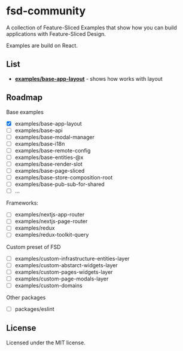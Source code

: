# fsd-community

A collection of Feature-Sliced Examples that show how you can build applications with Feature-Sliced Design.

Examples are build on React.

## List

- **[examples/base-app-layout](./examples/base-app-layout)** - shows how works with layout

## Roadmap

Base examples

- [x] examples/base-app-layout
- [ ] examples/base-api
- [ ] examples/base-modal-manager
- [ ] examples/base-i18n
- [ ] examples/base-remote-config
- [ ] examples/base-entities-@x
- [ ] examples/base-render-slot
- [ ] examples/base-page-sliced
- [ ] examples/base-store-composition-root
- [ ] examples/base-pub-sub-for-shared
- [ ] ...

Frameworks:

- [ ] examples/nextjs-app-router
- [ ] examples/nextjs-page-router
- [ ] examples/redux
- [ ] examples/redux-toolkit-query

Custom preset of FSD

- [ ] examples/custom-infrastructure-entities-layer
- [ ] examples/custom-abstarct-widgets-layer
- [ ] examples/custom-pages-widgets-layer
- [ ] examples/custom-page-modals-layer
- [ ] examples/custom-domains

Other packages

- [ ] packages/eslint

## License

Licensed under the MIT license.
